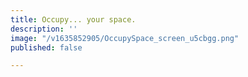 ```yaml
---
title: Occupy... your space.
description: ''
image: "/v1635852905/OccupySpace_screen_u5cbgg.png"
published: false

---
```

